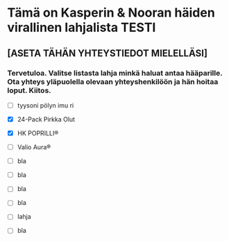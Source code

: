 # Tämä on Kasperin & Nooran häiden virallinen lahjalista TESTI
## [ASETA TÄHÄN YHTEYSTIEDOT MIELELLÄSI]
### Tervetuloa. Valitse listasta lahja minkä haluat antaa hääparille. Ota yhteys yläpuolella olevaan yhteyshenkilöön ja hän hoitaa loput. Kiitos.

- [ ] tyysoni pölyn imu ri 
- [x] 24-Pack Pirkka Olut
- [x] HK POPRILLI® 
- [ ] Valio Aura® 
- [ ] bla
- [ ] bla
- [ ] bla
- [ ] bla
- [ ] lahja
- [ ] bla

